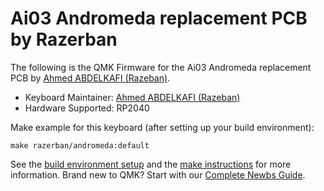 # Ai03 Andromeda replacement PCB by Razerban

The following is the QMK Firmware for the Ai03 Andromeda replacement PCB by [Ahmed ABDELKAFI (Razeban)](https://github.com/Razerban).
* Keyboard Maintainer: [Ahmed ABDELKAFI (Razeban)](https://github.com/Razerban)
* Hardware Supported: RP2040

Make example for this keyboard (after setting up your build environment):

    make razerban/andromeda:default

See the [build environment setup](https://docs.qmk.fm/#/getting_started_build_tools) and the [make instructions](https://docs.qmk.fm/#/getting_started_make_guide) for more information. Brand new to QMK? Start with our [Complete Newbs Guide](https://docs.qmk.fm/#/newbs).
